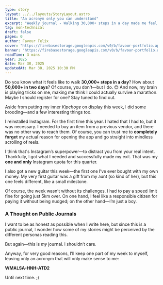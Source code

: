 ```yaml
---
type: story
layout: ../../layouts/StoryLayout.astro
title: "An acronym only you can understand"
excerpt: "Weekly journal - Walking 30,000+ steps in a day made me feel like a marathoner, surely 50,000+ steps in 2 days cemented that thought."
tag: non-technical
draft: false
pages: 0
author: Favour Felix
cover: "https://firebasestorage.googleapis.com/v0/b/favour-portfolio.appspot.com/o/stories%2Fan-acronym-for-only-you.jpeg?alt=media&token=d7ae534d-f63c-4745-ad86-b2ecbdbd06d5"
banner: "https://firebasestorage.googleapis.com/v0/b/favour-portfolio.appspot.com/o/stories%2Fan-acronym-for-only-you.jpeg?alt=media&token=d7ae534d-f63c-4745-ad86-b2ecbdbd06d5"
readTime: 3 mins
year: 2025
date: Mar 30, 2025
updatedAt: Mar 30, 2025 10:30 PM
---
```


Do you know what it feels like to walk **30,000+ steps in a day**? How about **50,000+ in two days**? Of course, you don't—but I do. 😌  And now, my brain is playing tricks on me, making me think I could actually survive a marathon. Maybe I should register for one? Stay tuned to find out.  

Aside from putting my inner *Kipchoge* on display this week, I did some brooding—and a few interesting things too.  

I reinstalled Instagram. For the first time this year. I hated that I had to, but it was necessary. I needed to buy an item from a previous vendor, and there was no other way to reach them. Of course, you can trust me to **completely forget** my actual reason for opening the app and go straight into mindless scrolling of reels.  

I think that's Instagram’s superpower—to distract you from your real intent. Thankfully, I got what I needed and successfully made my exit. That was my **one and only** Instagram quota for this quarter.  

I also got a new guitar this week—the first one I’ve ever bought with my own money. My very first guitar was a gift from my aunt (so kind of her), but this one feels different, like a small milestone.

Of course, the week wasn’t without its challenges. I had to pay a speed limit fine for going just 5km over. On one hand, I feel like a responsible citizen for paying it without being nudged; on the other hand—I’m just a boy.

### A Thought on Public Journals  

I want to be as honest as possible when I write here, but since this is a public journal, I wonder how some of my stories might be perceived by the different personas reading this.  

But again—this is *my* journal. I shouldn’t care.  

Anyway, for very good reasons, I’ll keep one part of my week to myself, leaving only an acronym that will only make sense to me:  

**WMALSA-HNH-ATD2**  

Until next time. ;)